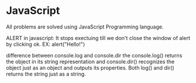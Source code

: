# JavaScript
All problems are solved using JavaScript Programming language.


ALERT in javascript:
It stops exectuing till we don't close the window of alert by clicking ok.
EX:  alert("Hello!")



difference between console.log and console.dir
the console.log() returns the object in its string representation and console.dir() recognizes the object just as an object and outputs its properties. Both log() and dir() returns the string just as a string.